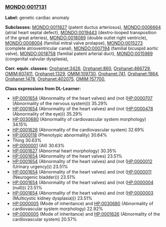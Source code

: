 
### [MONDO:0017131](http://purl.obolibrary.org/obo/MONDO_0017131)
**Label:** genetic cardiac anomaly

**Subclasses:** [MONDO:0011827](http://purl.obolibrary.org/obo/MONDO_0011827) (patent ductus arteriosus), [MONDO:0006664](http://purl.obolibrary.org/obo/MONDO_0006664) (atrial heart septal defect), [MONDO:0019443](http://purl.obolibrary.org/obo/MONDO_0019443) (dextro-looped transposition of the great arteries), [MONDO:0018089](http://purl.obolibrary.org/obo/MONDO_0018089) (double outlet right ventricle), [MONDO:0008004](http://purl.obolibrary.org/obo/MONDO_0008004) (familial mitral valve prolapse), [MONDO:0015273](http://purl.obolibrary.org/obo/MONDO_0015273) (complete atrioventricular canal), [MONDO:0007194](http://purl.obolibrary.org/obo/MONDO_0007194) (familial bicuspid aortic valve), [MONDO:0018758](http://purl.obolibrary.org/obo/MONDO_0018758) (familial patent arterial duct), [MONDO:0015989](http://purl.obolibrary.org/obo/MONDO_0015989) (congenital valvular dysplasia), 

**Corr. equiv. classes:** [Orphanet:3426](http://www.orpha.net/ORDO/Orphanet_3426), [Orphanet:860](http://www.orpha.net/ORDO/Orphanet_860), [Orphanet:466729](http://www.orpha.net/ORDO/Orphanet_466729), [OMIM:607411](http://purl.obolibrary.org/obo/OMIM_607411), [Orphanet:1329](http://www.orpha.net/ORDO/Orphanet_1329), [OMIM:109730](http://purl.obolibrary.org/obo/OMIM_109730), [Orphanet:741](http://www.orpha.net/ORDO/Orphanet_741), [Orphanet:1864](http://www.orpha.net/ORDO/Orphanet_1864), [Orphanet:1478](http://www.orpha.net/ORDO/Orphanet_1478), [Orphanet:402075](http://www.orpha.net/ORDO/Orphanet_402075), [OMIM:157700](http://purl.obolibrary.org/obo/OMIM_157700), 

**Class expressions from DL-Learner:**

- [HP:0001654](http://purl.obolibrary.org/obo/HP_0001654) (Abnormality of the heart valves) and (not ([HP:0000707](http://purl.obolibrary.org/obo/HP_0000707) (Abnormality of the nervous system))) 35.29%
- [HP:0001654](http://purl.obolibrary.org/obo/HP_0001654) (Abnormality of the heart valves) and (not ([HP:0000478](http://purl.obolibrary.org/obo/HP_0000478) (Abnormality of the eye))) 35.29%
- [HP:0030680](http://purl.obolibrary.org/obo/HP_0030680) (Abnormality of cardiovascular system morphology) 34.15%
- [HP:0001626](http://purl.obolibrary.org/obo/HP_0001626) (Abnormality of the cardiovascular system) 32.69%
- [HP:0000118](http://purl.obolibrary.org/obo/HP_0000118) (Phenotypic abnormality) 30.64%
- Thing 30.63%
- [HP:0000001](http://purl.obolibrary.org/obo/HP_0000001) (All) 30.63%
- [HP:0001627](http://purl.obolibrary.org/obo/HP_0001627) (Abnormal heart morphology) 30.35%
- [HP:0001654](http://purl.obolibrary.org/obo/HP_0001654) (Abnormality of the heart valves) 23.51%
- [HP:0001654](http://purl.obolibrary.org/obo/HP_0001654) (Abnormality of the heart valves) and (not ([HP:0000012](http://purl.obolibrary.org/obo/HP_0000012) (Urinary urgency))) 23.51%
- [HP:0001654](http://purl.obolibrary.org/obo/HP_0001654) (Abnormality of the heart valves) and (not ([HP:0000011](http://purl.obolibrary.org/obo/HP_0000011) (Neurogenic bladder))) 23.51%
- [HP:0001654](http://purl.obolibrary.org/obo/HP_0001654) (Abnormality of the heart valves) and (not ([HP:0000004](http://purl.obolibrary.org/obo/HP_0000004) (null))) 23.51%
- [HP:0001654](http://purl.obolibrary.org/obo/HP_0001654) (Abnormality of the heart valves) and (not ([HP:0000003](http://purl.obolibrary.org/obo/HP_0000003) (Multicystic kidney dysplasia))) 23.51%
- [HP:0000005](http://purl.obolibrary.org/obo/HP_0000005) (Mode of inheritance) and [HP:0030680](http://purl.obolibrary.org/obo/HP_0030680) (Abnormality of cardiovascular system morphology) 22.92%
- [HP:0000005](http://purl.obolibrary.org/obo/HP_0000005) (Mode of inheritance) and [HP:0001626](http://purl.obolibrary.org/obo/HP_0001626) (Abnormality of the cardiovascular system) 20.57%


